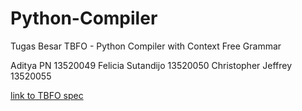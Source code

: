 # Python-Compiler

Tugas Besar TBFO - Python Compiler with Context Free Grammar

Aditya PN 13520049
Felicia Sutandijo 13520050
Christopher Jeffrey 13520055

[link to TBFO spec](https://docs.google.com/document/d/1Fd8wLOP_GzJ66atpw1yK1_S1dLCFQcKFTgnePFHql7Y/edit)
